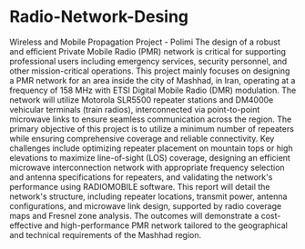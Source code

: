# Radio-Network-Desing
Wireless and Mobile Propagation Project - Polimi
The design of a robust and efficient Private Mobile Radio (PMR) network is critical for
supporting professional users including emergency services, security personnel, and other
mission-critical operations. This project mainly focuses on designing a PMR network for an
area inside the city of Mashhad, in Iran, operating at a frequency of 158 MHz with ETSI Digital
Mobile Radio (DMR) modulation. The network will utilize Motorola SLR5500 repeater stations
and DM4000e vehicular terminals (train radios), interconnected via point-to-point microwave
links to ensure seamless communication across the region.
The primary objective of this project is to utilize a minimum number of repeaters while
ensuring comprehensive coverage and reliable connectivity. Key challenges include
optimizing repeater placement on mountain tops or high elevations to maximize line-of-sight
(LOS) coverage, designing an efficient microwave interconnection network with appropriate
frequency selection and antenna specifications for repeaters, and validating the network's
performance using RADIOMOBILE software.
This report will detail the network's structure, including repeater locations, transmit power,
antenna configurations, and microwave link design, supported by radio coverage maps and
Fresnel zone analysis. The outcomes will demonstrate a cost-effective and high-performance
PMR network tailored to the geographical and technical requirements of the Mashhad region.
